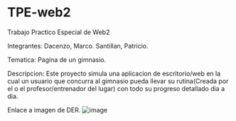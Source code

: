 # TPE-web2
Trabajo Practico Especial de Web2

Integrantes:
Dacenzo, Marco.
Santillan, Patricio.   

Tematica:
Pagina de un gimnasio. 

Descripcion:
Este proyecto simula una aplicacion de escritorio/web en la cual un usuario que concurra al gimnasio pueda llevar su rutina(Creada por el o el profesor/entrenador del lugar) con todo su progreso detallado dia a dia.





Enlace a imagen de DER.
![image](https://github.com/Ruso312/TPE-web2/assets/109224679/7436c805-303a-4c76-b6db-7f2c21b63e0a)

